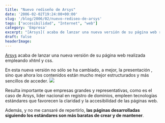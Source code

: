 ```yaml
---
title: "Nuevo rediseño de Arsys"
date: '2006-02-02T19:24:00+00:00'
slug: '/blog/2006/02/nuevo-rediseo-de-arsys'
tags: ["accesibilidad", "Internet", "web"]
category: 'Empresa'
excerpt: "[Arsys]( acaba de lanzar una nueva versión de su página web realizada empleando xhtml y css.En esta nueva versión no sólo se ha cambiado, a mejor, la presentación , sino que ahora..."
draft: false
headerImage: 
---
```

[Arsys](http://www.arsys.es) acaba de lanzar una nueva versión de su página web realizada empleando xhtml y css.

En esta nueva versión no sólo se ha cambiado, a mejor, la presentación , sino que ahora los contenidos están mucho mejor estructurados y más sencillos de acceder. ![](http://jorgegorka.files.wordpress.com/arsys_es_thumb.png)

Resulta importante que empresas grandes y representativas, como es el caso de Arsys, lider nacional en registro de dominios, empleen tecnologías estándares que favorecen la claridad y la accesibilidad de las páginas web.

Además, y no me cansaré de repertirlo, **las páginas desarrolladas siguiendo los estándares son más baratas de crear y de mantener**.

